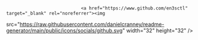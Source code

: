 # <p align="left"> 
                                <a href="https://www.github.com/en3sctl" target="_blank" rel="noreferrer"><img 
src="https://raw.githubusercontent.com/danielcranney/readme-generator/main/public/icons/socials/github.svg" width="32" height="32" /></a> 
